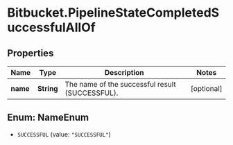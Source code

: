 # Bitbucket.PipelineStateCompletedSuccessfulAllOf

## Properties

Name | Type | Description | Notes
------------ | ------------- | ------------- | -------------
**name** | **String** | The name of the successful result (SUCCESSFUL). | [optional] 



## Enum: NameEnum


* `SUCCESSFUL` (value: `"SUCCESSFUL"`)





